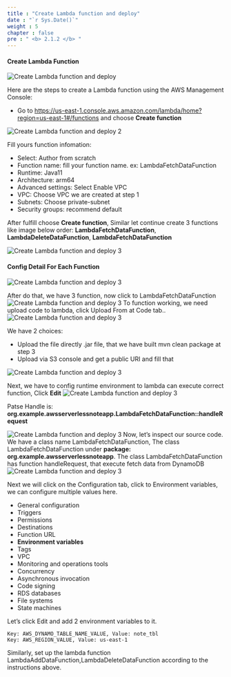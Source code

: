 ```yaml
---
title : "Create Lambda function and deploy"
date : "`r Sys.Date()`"
weight : 5
chapter : false
pre : " <b> 2.1.2 </b> "
---
```



#### Create Lambda Function 

![Create Lambda function and deploy](/aws-stutdy-group-workshop/images/2/CreateLambda1.jpeg?featherlight=false&width=80pc)

Here are the steps to create a Lambda function using the AWS Management Console:

+ Go to https://us-east-1.console.aws.amazon.com/lambda/home?region=us-east-1#/functions and choose **Create function**

![Create Lambda function and deploy 2](/aws-stutdy-group-workshop/images/2/CreateLambda2.jpeg?featherlight=false&width=80pc)

Fill yours function infomation: 

+ Select: Author from scratch
+ Function name: fill your function name. ex: LambdaFetchDataFunction
+ Runtime: Java11
+ Architecture: arm64
+ Advanced settings: Select Enable VPC
+ VPC: Choose VPC we are created at step 1
+ Subnets: Choose private-subnet
+ Security groups: recommend default

After fulfill choose **Create function**, Similar let continue create 3 functions like image below order: **LambdaFetchDataFunction**, **LambdaDeleteDataFunction**, **LambdaFetchDataFunction**

![Create Lambda function and deploy 3](/aws-stutdy-group-workshop/images/2/CreateLambda3.jpeg?featherlight=false&width=80pc)

#### Config Detail For Each Function

![Create Lambda function and deploy 3](/aws-stutdy-group-workshop/images/2/LamDaDetail1.png?featherlight=false&width=80pc)

After do that, we have 3 function, now click to LambdaFetchDataFunction
![Create Lambda function and deploy 3](/aws-stutdy-group-workshop/images/2/LamDaDetail2.png?featherlight=false&width=80pc)
To function working, we need upload code to lambda, click Upload From at Code tab..
![Create Lambda function and deploy 3](/aws-stutdy-group-workshop/images/2/CreateLambda4.jpeg?featherlight=false&width=80pc)

We have 2 choices:

+ Upload the file directly .jar file, that we have built mvn clean package at step 3
+ Upload via S3 console and get a public URI and fill that

![Create Lambda function and deploy 3](/aws-stutdy-group-workshop/images/2/CreateLambda5.jpeg?featherlight=false&width=80pc)

Next, we have to config runtime environment to lambda can execute correct function, Click **Edit** 
![Create Lambda function and deploy 3](/aws-stutdy-group-workshop/images/2/CreateLambda6.jpeg?featherlight=false&width=80pc)

Patse Handle is: **org.example.awsserverlessnoteapp.LambdaFetchDataFunction::handleRequest**

![Create Lambda function and deploy 3](/aws-stutdy-group-workshop/images/2/CreateLambda7.jpeg?featherlight=false&width=80pc)
Now, let’s inspect our source code. We have a class name LambdaFetchDataFunction, The class LambdaFetchDataFunction under **package: org.example.awsserverlessnoteapp**. The class LambdaFetchDataFunction has function handleRequest, that execute fetch data from DynamoDB
![Create Lambda function and deploy 3](/aws-stutdy-group-workshop/images/2/CreateLambda8.jpeg?featherlight=false&width=80pc)

Next we will click on the Configuration tab, click to Environment variables, we can configure multiple values here.

+ General configuration
+ Triggers
+ Permissions
+ Destinations
+ Function URL
+ **Environment variables**
+ Tags
+ VPC
+ Monitoring and operations tools
+ Concurrency
+ Asynchronous invocation
+ Code signing
+ RDS databases
+ File systems
+ State machines

Let’s click Edit and add 2 environment variables to it.

    Key: AWS_DYNAMO_TABLE_NAME_VALUE, Value: note_tbl
    Key: AWS_REGION_VALUE, Value: us-east-1

Similarly, set up the lambda function LambdaAddDataFunction,LambdaDeleteDataFunction according to the instructions above.

